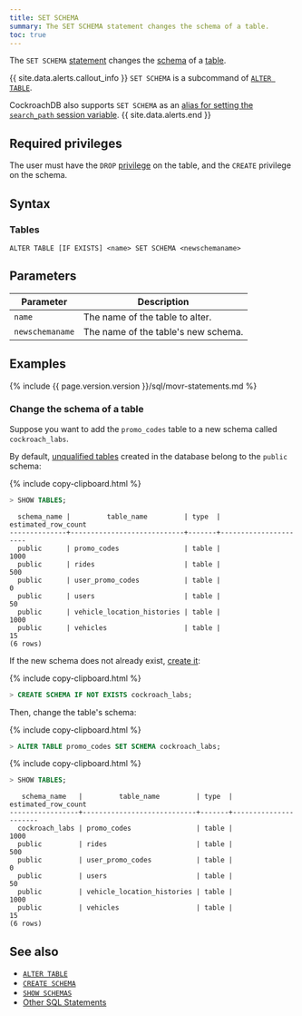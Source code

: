 ```yaml
---
title: SET SCHEMA
summary: The SET SCHEMA statement changes the schema of a table.
toc: true
---
```


 The `SET SCHEMA` [statement](sql-statements.html) changes the [schema](sql-name-resolution.html) of a [table](create-table.html).

{{ site.data.alerts.callout_info }}
`SET SCHEMA` is a subcommand of [`ALTER TABLE`](alter-table.html).

CockroachDB also supports `SET SCHEMA` as an [alias for setting the `search_path` session variable](set-vars.html#supported-variables).
{{ site.data.alerts.end }}

## Required privileges

The user must have the `DROP` [privilege](authorization.html#assign-privileges) on the table, and the `CREATE` privilege on the schema.

## Syntax

### Tables

~~~
ALTER TABLE [IF EXISTS] <name> SET SCHEMA <newschemaname>
~~~

## Parameters

 Parameter | Description
-----------|-------------
 `name` | The name of the table to alter.
 `newschemaname` | The name of the table's new schema.

## Examples

{%  include {{ page.version.version }}/sql/movr-statements.md %}

### Change the schema of a table

Suppose you want to add the `promo_codes` table to a new schema called `cockroach_labs`.

By default, [unqualified tables](sql-name-resolution.html#lookup-with-unqualified-names) created in the database belong to the `public` schema:

{%  include copy-clipboard.html %}
~~~ sql
> SHOW TABLES;
~~~

~~~
  schema_name |         table_name         | type  | estimated_row_count
--------------+----------------------------+-------+----------------------
  public      | promo_codes                | table |                1000
  public      | rides                      | table |                 500
  public      | user_promo_codes           | table |                   0
  public      | users                      | table |                  50
  public      | vehicle_location_histories | table |                1000
  public      | vehicles                   | table |                  15
(6 rows)
~~~

If the new schema does not already exist, [create it](create-schema.html):

{%  include copy-clipboard.html %}
~~~ sql
> CREATE SCHEMA IF NOT EXISTS cockroach_labs;
~~~

Then, change the table's schema:

{%  include copy-clipboard.html %}
~~~ sql
> ALTER TABLE promo_codes SET SCHEMA cockroach_labs;
~~~

{%  include copy-clipboard.html %}
~~~ sql
> SHOW TABLES;
~~~

~~~
   schema_name   |         table_name         | type  | estimated_row_count
-----------------+----------------------------+-------+----------------------
  cockroach_labs | promo_codes                | table |                1000
  public         | rides                      | table |                 500
  public         | user_promo_codes           | table |                   0
  public         | users                      | table |                  50
  public         | vehicle_location_histories | table |                1000
  public         | vehicles                   | table |                  15
(6 rows)
~~~

## See also

- [`ALTER TABLE`](alter-table.html)
- [`CREATE SCHEMA`](drop-table.html)
- [`SHOW SCHEMAS`](show-schemas.html)
- [Other SQL Statements](sql-statements.html)

